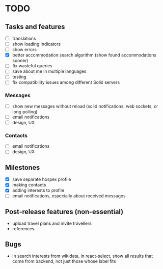 # TODO

## Tasks and features

- [ ] translations
- [ ] show loading indicators
- [ ] show errors
- [x] better accommodation search algorithm (show found accommodations sooner)
- [ ] fix wasteful queries
- [ ] save about me in multiple languages
- [ ] testing
- [ ] fix compatibility issues among different Solid servers

### Messages

- [ ] show new messages without reload (solid notifications, web sockets, or long polling)
- [ ] email notifications
- [ ] design, UX

### Contacts

- [ ] email notifications
- [ ] design, UX

## Milestones

- [x] save separate hospex profile
- [x] making contacts
- [x] adding interests to profile
- [ ] email notifications, especially about received messages

## Post-release features (non-essential)

- upload travel plans and invite travellers
- references

## Bugs

- in search interests from wikidata, in react-select, show all results that come from backend, not just those whose label fits
